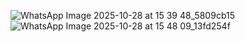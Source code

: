 ![WhatsApp Image 2025-10-28 at 15 39 48_5809cb15](https://github.com/user-attachments/assets/32ddc91f-4fd1-4027-83c9-5f754cbbbbe3)
![WhatsApp Image 2025-10-28 at 15 48 09_13fd254f](https://github.com/user-attachments/assets/3216befa-3087-4036-b5df-28bdcb94bedc)

